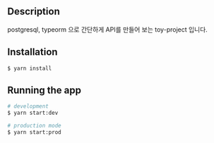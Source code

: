 ## Description

postgresql, typeorm 으로 간단하게 API를 만들어 보는 toy-project 입니다.

## Installation

```bash
$ yarn install
```

## Running the app

```bash
# development
$ yarn start:dev

# production mode
$ yarn start:prod
```
